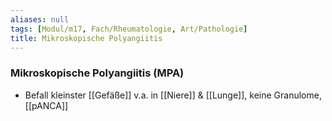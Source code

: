 ```yaml
---
aliases: null
tags: [Modul/m17, Fach/Rheumatologie, Art/Pathologie]
title: Mikroskopische Polyangiitis
---
```

### Mikroskopische Polyangiitis (MPA)
- Befall kleinster [[Gefäße]] v.a. in [[Niere]] & [[Lunge]], keine Granulome, [[pANCA]]